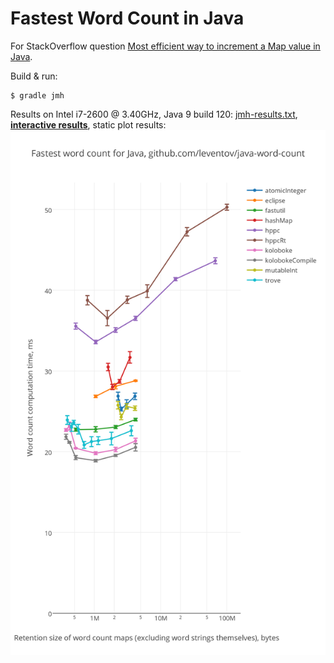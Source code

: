 # Fastest Word Count in Java

For StackOverflow question [Most efficient way to increment a Map value in Java](
http://stackoverflow.com/a/25354509/648955).

Build & run:
```
$ gradle jmh
```

Results on Intel i7-2600 @ 3.40GHz, Java 9 build 120: [jmh-results.txt](jmh-results.txt),
[**interactive results**](https://plot.ly/~leventov/2.embed?share_key=05drBbDBlC7P4CagzfiJPc),
static plot results: ![results](results.png)